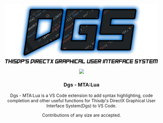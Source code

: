 <p align="center">
    <img alt="vscode-mta-sa-lua-logo" src="https://github.com/ERAGON007/dgs-lua/raw/master/images/logo.png">
</p>

<p align="center">
    <img src="https://img.shields.io/maintenance/yes/2021.svg?style=flat-square">
</p>

<h3 align="center">
  Dgs - MTA:Lua
</h3>

<p align="center">
    Dgs - MTA:Lua is a VS Code extension to add syntax highlighting, code completion and other useful functions for Thisdp's DirectX Graphical User Interface System(Dgs) to VS Code.
</p>

<p align="center">
    Contributions of any size are accepted.
</p>
